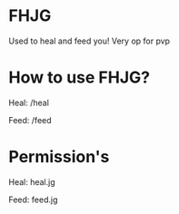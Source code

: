# FHJG
Used to heal and feed you! Very op for pvp
# How to use FHJG?
Heal: /heal

Feed: /feed

# Permission's
Heal: heal.jg

Feed: feed.jg

